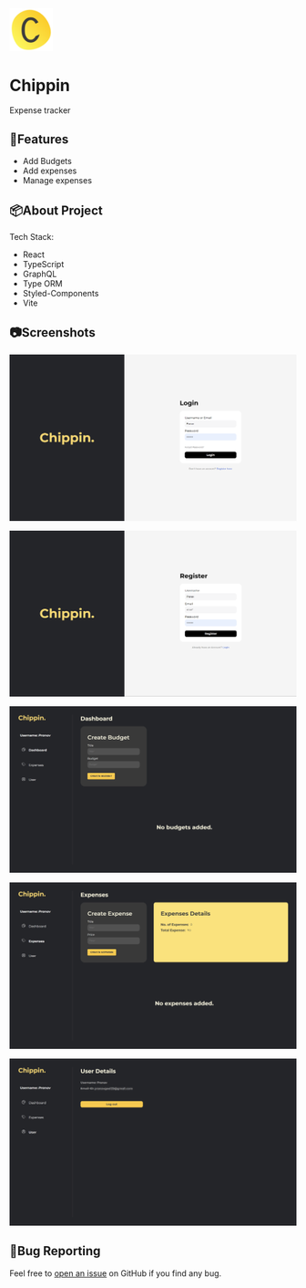 <img src="https://github.com/pranavgoel29/Chippin/blob/9ddd4f431e393226d1c927387a244f7d882833e2/client/src/assets/favicon.svg" alt="logo" width="15%" />

# Chippin

Expense tracker

## 🚀Features

- Add Budgets
- Add expenses
- Manage expenses

## 📦About Project

Tech Stack:

- React
- TypeScript
- GraphQL
- Type ORM
- Styled-Components
- Vite


## 📷Screenshots
![Login Page Screenshot](./screenshots/login.png)

![Register Page Screenshot](./screenshots/register.png)

![Dashboard Page Screenshot](./screenshots/dashboard.png)

![Expenses Page Screenshot](./screenshots/expenses.png)

![User Page Screenshot](./screenshots/userpage.png)
## 🐛Bug Reporting

Feel free to [open an issue](https://github.com/pranavgoel29/Chippin/issues) on GitHub if you find any bug.
